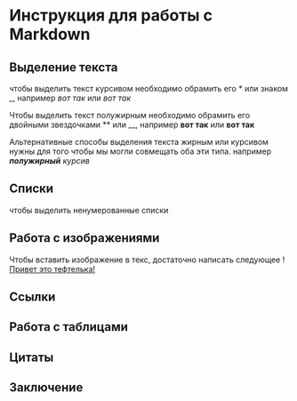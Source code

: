 # Инструкция для работы с Markdown

## Выделение текста

чтобы выделить текст курсивом необходимо обрамить его * или знаком _, например *вот так* или _вот так_

Чтобы выделить текст полужирным необходимо обрамить его двойными звездочками ** или __, например  **вот так** или __вот так__

Альтернативные способы выделения текста жирным или курсивом нужны для того чтобы мы могли совмещать оба эти типа. например _**полужирный** курсив_

## Списки

чтобы выделить ненумерованные списки

## Работа с изображениями

Чтобы вставить изображение в текс, достаточно написать следующее ! [Привет это тефтелька!]()



## Ссылки

## Работа с таблицами

## Цитаты

## Заключение

